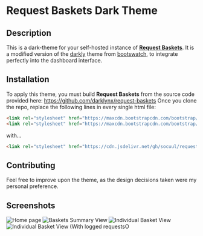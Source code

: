 # Request Baskets Dark Theme

## Description
This is a dark-theme for your self-hosted instance of [**Request Baskets**](https://github.com/darklynx/request-baskets).
It is a modified version of the [darkly](https://bootswatch.com/3/darkly/) theme from [bootswatch](https://bootswatch.com/), to integrate perfectly into the dashboard interface.

## Installation
To apply this theme, you must build **Request Baskets** from the source code provided here: https://github.com/darklynx/request-baskets
Once you clone the repo, replace the following lines in every single html file:
```html
<link rel="stylesheet" href="https://maxcdn.bootstrapcdn.com/bootstrap/3.3.7/css/bootstrap.min.css" integrity="sha384-BVYiiSIFeK1dGmJRAkycuHAHRg32OmUcww7on3RYdg4Va+PmSTsz/K68vbdEjh4u" crossorigin="anonymous">
<link rel="stylesheet" href="https://maxcdn.bootstrapcdn.com/bootstrap/3.3.7/css/bootstrap-theme.min.css" integrity="sha384-rHyoN1iRsVXV4nD0JutlnGaslCJuC7uwjduW9SVrLvRYooPp2bWYgmgJQIXwl/Sp" crossorigin="anonymous">
```
with...
```html
<link rel="stylesheet" href="https://cdn.jsdelivr.net/gh/socuul/requestbaskets-dark-theme@09176b7/bootstrap.min.css" integrity="sha384-37zMSuO/NCFq9o7XMDpmgGqoLfcr/RZ8YAvI9m2OX+AfMbwaV9HWto9wg9SIwHtc" crossorigin="anonymous">
```

## Contributing
Feel free to improve upon the theme, as the design decisions taken were my personal preference.

## Screenshots
![Home page](https://i.imgur.com/YVKDkWP.png)
![Baskets Summary View](https://i.imgur.com/7agFL8V.png)
![Individual Basket View](https://i.imgur.com/Uoh3fqp.png)
![Individual Basket View (With logged requestsO](https://i.imgur.com/ekQwHEx.png)
